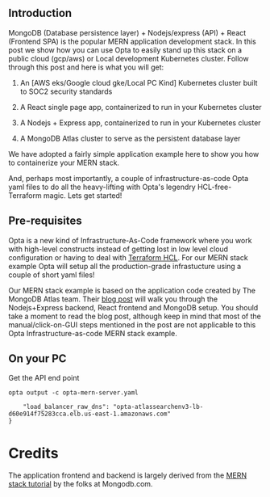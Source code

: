 ## Introduction

MongoDB (Database persistence layer) + Nodejs/express (API) + React (Frontend SPA) is the popular MERN application development stack. In this post we show how you can use Opta to easily stand up this stack on a public cloud (gcp/aws) or Local development Kubernetes cluster. Follow through this post and here is what you will get:

1. An [AWS eks/Google cloud gke/Local PC Kind] Kubernetes cluster built to SOC2 security standards

2. A React single page app, containerized to run in your Kubernetes cluster

3. A Nodejs + Express app, containerized to run in your Kubernetes cluster

4. A MongoDB Atlas cluster to serve as the persistent database layer

We have adopted a fairly simple application example here to show you how to containerize your MERN stack.

And, perhaps most importantly, a couple of infrastructure-as-code Opta yaml files to do all the heavy-lifting with Opta's legendry HCL-free-Terraform magic. Lets get started!

## Pre-requisites

Opta is a new kind of Infrastructure-As-Code framework where you work with high-level constructs instead of getting lost in low level cloud configuration or having to deal with [Terraform HCL](https://blog.runx.dev/my-pet-peeves-with-terraform-f9bb37d94950). For our MERN stack example Opta will setup all the production-grade infrastucture using a couple of short yaml files!

Our MERN stack example is based on the application code created by The MongoDB Atlas team. Their [blog post](https://www.mongodb.com/languages/mern-stack-tutorial) will walk you through the Nodejs+Express backend, React frontend and MongoDB setup. You should take a moment to read the blog post, although keep in mind that most of the manual/click-on-GUI steps mentioned in the post are not applicable to this Opta Infrastructure-as-code MERN stack example.


## On your PC




Get the API end point
```
opta output -c opta-mern-server.yaml

    "load_balancer_raw_dns": "opta-atlassearchenv3-lb-d60e914f75283cca.elb.us-east-1.amazonaws.com"
}
```


# Credits
The application frontend and backend is largely derived from the [MERN
stack tutorial](https://www.mongodb.com/languages/mern-stack-tutorial) by the folks at Mongodb.com.

